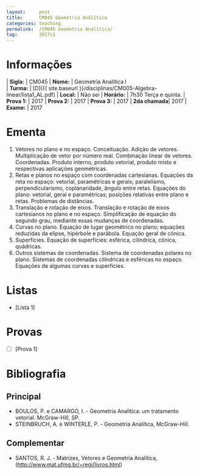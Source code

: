```yaml
---
layout:     post
title:      CM045 Geometria Analítica
categories: teaching
permalink:  /CM045 Geometria Analítica/
tag:        2017s1
---
```


# Informações

  | **Sigla:**   | CM045
  | **Nome:**    | Geometria Analítica I  
  | **Turma:**   | [D]({{ site.baseurl }}/disciplinas/CM005-Algebra-linear/lista1_AL.pdf)
  | **Local:**   | Não sei 
  | **Horário:** | 7h30 Terça e quinta. 
  | **Prova 1:** | 2017
  | **Prova 2:** | 2017
  | **Prova 3:** | 2017
  | **2da chamada**| 2017
  | **Exame:**   | 2017

# Ementa

  1. Vetores no plano e no espaço. Conceituação. Adição de vetores. Multiplicação de vetor por número real. Combinação linear de vetores. Coordenadas. Produto interno, produto vetorial, produto misto e respectivas aplicações geométricas. 	
  2. Retas e planos no espaço com coordenadas cartesianas. Equações da reta no espaço: vetorial, paramétricas e gerais; paralelismo, perpendicularismo, coplanaridade, ângulo entre retas. Equações do plano: vetorial, geral e paramétricas; posições relativas entre plano e retas. Problemas de distâncias.   
  3.	Translação e rotação de eixos. Translação e rotação de eixos cartesianos no plano e no espaço. Simplificação de equação do segundo grau, mediante essas mudanças de coordenadas. 
  4.	Curvas no plano. Equação de lugar geométrico no plano; equações reduzidas da elipse, hipérbole e parábola. Equação geral de cônica. 
  5.	Superfícies. Equação de superfícies: esférica, cilíndrica, cônica, quádricas.   
  6.	Outros sistemas de coordenadas. Sistema de coordenadas polares no plano. Sistemas de coordenadas cilíndricas e esféricas no espaço. Equações de algumas curvas e superfícies. 
 
# Listas

  - [Lista 1]

# Provas

  - [ ] [Prova 1]
 
# Bibliografia

## Principal
 
- BOULOS, P. e CAMARGO, I. - Geometria Analítica: um tratamento vetorial. McGraw-Hill, SP.
- STEINBRUCH, A. e WINTERLE, P. - Geometria Analítica, McGraw-Hill.

## Complementar

- SANTOS, R. J. - Matrizes, Vetores e Geometria Analítica, (http://www.mat.ufmg.br/~regi/livros.html)
